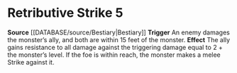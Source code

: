 ﻿---
actions: '[reaction]'
id: '31'
name: Retributive Strike
rarity: Common
rus_type_level: null
source: '[[DATABASE/source/Bestiary|Bestiary]]'
trait: null
type: Creature Ability

---
# Retributive Strike <span class="action-icon">5</span>

**Source** [[DATABASE/source/Bestiary|Bestiary]]
**Trigger** An enemy damages the monster’s ally, and both are within 15 feet of the monster. **Effect** The ally gains resistance to all damage against the triggering damage equal to 2 + the monster’s level. If the foe is within reach, the monster makes a melee Strike against it.